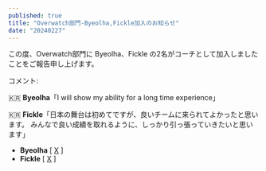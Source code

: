 ```yaml
---
published: true
title: "Overwatch部門-Byeolha,Fickle加入のお知らせ"
date: "20240227"
---
```


この度、Overwatch部門に Byeolha、Fickle の2名がコーチとして加入しましたことをご報告申し上げます。

コメント:

🇰🇷 **Byeolha**「I will show my ability for a long time experience」

🇰🇷 **Fickle**「日本の舞台は初めてですが、良いチームに来られてよかったと思います。
みんなで良い成績を取れるように、しっかり引っ張っていきたいと思います」

- **Byeolha** [ [X](https://x.com/ow_byeolha) ]
- **Fickle** [ [X](https://x.com/Fickle_OW) ] 

